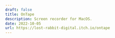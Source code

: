 ```yaml
---
draft: false
title: OnTape
description: Screen recorder for MacOS.
date: 2022-10-05
url: https://lost-rabbit-digital.itch.io/ontape
---
```

